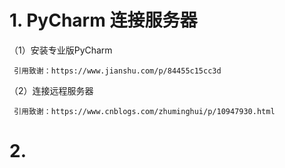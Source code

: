 # 1. PyCharm 连接服务器

（1）安装专业版PyCharm

     引用致谢：https://www.jianshu.com/p/84455c15cc3d

（2）连接远程服务器

     引用致谢：https://www.cnblogs.com/zhuminghui/p/10947930.html

# 2. 
